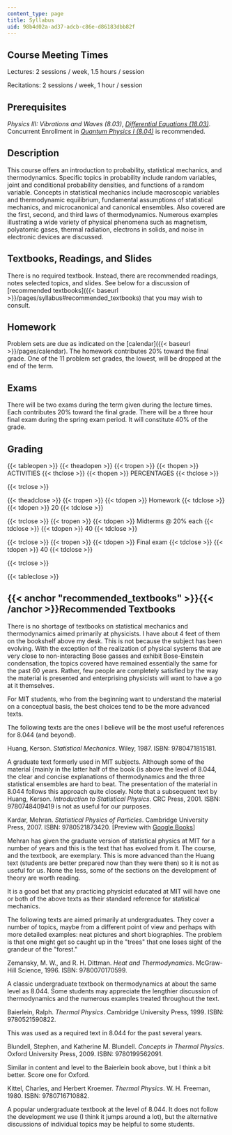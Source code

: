 ```yaml
---
content_type: page
title: Syllabus
uid: 98b4d02a-ad37-adcb-c86e-d86183dbb82f
---
```


Course Meeting Times
--------------------

Lectures: 2 sessions / week, 1.5 hours / session

Recitations: 2 sessions / week, 1 hour / session

Prerequisites
-------------

_Physics III: Vibrations and Waves (8.03)_, [_Differential Equations (18.03)_](/courses/18-03sc-differential-equations-fall-2011). Concurrent Enrollment in [_Quantum Physics I (8.04)_](/courses/8-04-quantum-physics-i-spring-2013) is recommended.

Description
-----------

This course offers an introduction to probability, statistical mechanics, and thermodynamics. Specific topics in probability include random variables, joint and conditional probability densities, and functions of a random variable. Concepts in statistical mechanics include macroscopic variables and thermodynamic equilibrium, fundamental assumptions of statistical mechanics, and microcanonical and canonical ensembles. Also covered are the first, second, and third laws of thermodynamics. Numerous examples illustrating a wide variety of physical phenomena such as magnetism, polyatomic gases, thermal radiation, electrons in solids, and noise in electronic devices are discussed.

Textbooks, Readings, and Slides
-------------------------------

There is no required textbook. Instead, there are recommended readings, notes selected topics, and slides. See below for a discussion of [recommended textbooks]({{< baseurl >}}/pages/syllabus#recommended_textbooks) that you may wish to consult.

Homework
--------

Problem sets are due as indicated on the [calendar]({{< baseurl >}}/pages/calendar). The homework contributes 20% toward the final grade. One of the 11 problem set grades, the lowest, will be dropped at the end of the term.

Exams
-----

There will be two exams during the term given during the lecture times. Each contributes 20% toward the final grade. There will be a three hour final exam during the spring exam period. It will constitute 40% of the grade.

Grading
-------

{{< tableopen >}}
{{< theadopen >}}
{{< tropen >}}
{{< thopen >}}
ACTIVITIES
{{< thclose >}}
{{< thopen >}}
PERCENTAGES
{{< thclose >}}

{{< trclose >}}

{{< theadclose >}}
{{< tropen >}}
{{< tdopen >}}
Homework
{{< tdclose >}}
{{< tdopen >}}
20
{{< tdclose >}}

{{< trclose >}}
{{< tropen >}}
{{< tdopen >}}
Midterms @ 20% each
{{< tdclose >}}
{{< tdopen >}}
40
{{< tdclose >}}

{{< trclose >}}
{{< tropen >}}
{{< tdopen >}}
Final exam
{{< tdclose >}}
{{< tdopen >}}
40
{{< tdclose >}}

{{< trclose >}}

{{< tableclose >}}

{{< anchor "recommended_textbooks" >}}{{< /anchor >}}Recommended Textbooks
--------------------------------------------------------------------------

There is no shortage of textbooks on statistical mechanics and thermodynamics aimed primarily at physicists. I have about 4 feet of them on the bookshelf above my desk. This is not because the subject has been evolving. With the exception of the realization of physical systems that are very close to non-interacting Bose gasses and exhibit Bose-Einstein condensation, the topics covered have remained essentially the same for the past 60 years. Rather, few people are completely satisfied by the way the material is presented and enterprising physicists will want to have a go at it themselves.

For MIT students, who from the beginning want to understand the material on a conceptual basis, the best choices tend to be the more advanced texts.

The following texts are the ones I believe will be the most useful references for 8.044 (and beyond).

Huang, Kerson. _Statistical Mechanics_. Wiley, 1987. ISBN: 9780471815181.

A graduate text formerly used in MIT subjects. Although some of the material {mainly in the latter half of the book {is above the level of 8.044, the clear and concise explanations of thermodynamics and the three statistical ensembles are hard to beat. The presentation of the material in 8.044 follows this approach quite closely. Note that a subsequent text by Huang, Kerson. _Introduction to Statistical Physics_. CRC Press, 2001. ISBN: 9780748409419 is not as useful for our purposes.

Kardar, Mehran. _Statistical Physics of Particles_. Cambridge University Press, 2007. ISBN: 9780521873420. \[Preview with [Google Books](http://books.google.com/books?id=1WlFhiz5UjwC&pg=PAfrontcover)\]

Mehran has given the graduate version of statistical physics at MIT for a number of years and this is the text that has evolved from it. The course, and the textbook, are exemplary. This is more advanced than the Huang text (students are better prepared now than they were then) so it is not as useful for us. None the less, some of the sections on the development of theory are worth reading.

It is a good bet that any practicing physicist educated at MIT will have one or both of the above texts as their standard reference for statistical mechanics.

The following texts are aimed primarily at undergraduates. They cover a number of topics, maybe from a different point of view and perhaps with more detailed examples: neat pictures and short biographies. The problem is that one might get so caught up in the "trees" that one loses sight of the grandeur of the "forest."

Zemansky, M. W., and R. H. Dittman. _Heat and Thermodynamics_. McGraw-Hill Science, 1996. ISBN: 9780070170599.

A classic undergraduate textbook on thermodynamics at about the same level as 8.044. Some students may appreciate the lengthier discussion of thermodynamics and the numerous examples treated throughout the text.

Baierlein, Ralph. _Thermal Physics_. Cambridge University Press, 1999. ISBN: 9780521590822.

This was used as a required text in 8.044 for the past several years.

Blundell, Stephen, and Katherine M. Blundell. _Concepts in Thermal Physics_. Oxford University Press, 2009. ISBN: 9780199562091.

Similar in content and level to the Baierlein book above, but I think a bit better. Score one for Oxford.

Kittel, Charles, and Herbert Kroemer. _Thermal Physics_. W. H. Freeman, 1980. ISBN: 9780716710882.

A popular undergraduate textbook at the level of 8.044. It does not follow the development we use (I think it jumps around a lot), but the alternative discussions of individual topics may be helpful to some students.
